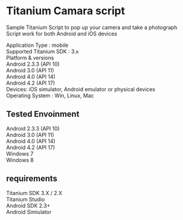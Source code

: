 Titanium Camara script
=============================

Sample Titanium Script to pop up your camera and take a photograph<br/>
Script work for both Android and iOS devices

Application Type : mobile<br/>
Supported Titanium SDK : 3.x<br/>
Platform & versions<br/>
	Android 2.3.3 (API 10)<br/>
	Android 3.0 (API 11)<br/>
	Android 4.0 (API 14)<br/>
	Android 4.2 (API 17)<br/>
Devices: iOS simulator, Android emulator or physical devices<br/>
Operating System : Win, Linux, Mac<br/>


Tested Envoinment
----------------
Android 2.3.3 (API 10)<br/>
Android 3.0 (API 11)<br/>
Android 4.0 (API 14)<br/>
Android 4.2 (API 17)<br/>
Windows 7<br/>
Windows 8

requirements
-------------
Titanium SDK 3.X / 2.X<br/>
Titanium Studio<br/>
Android SDK 2.3+<br/>
Android Simiulator<br/>
